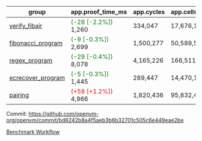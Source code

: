 | group | app.proof_time_ms | app.cycles | app.cells_used | leaf.proof_time_ms | leaf.cycles | leaf.cells_used |
| -- | -- | -- | -- | -- | -- | -- |
| [verify_fibair](https://github.com/openvm-org/openvm/blob/benchmark-results/benchmarks-pr/1578/verify_fibair-bd8242b8a4f5aeb3b6b32701c505c6e449eae2be.md) |<span style='color: green'>(-28 [-2.2%])</span> 1,260 |  334,047 |  17,676,158 |- | - | - |
| [fibonacci_program](https://github.com/openvm-org/openvm/blob/benchmark-results/benchmarks-pr/1578/fibonacci-bd8242b8a4f5aeb3b6b32701c505c6e449eae2be.md) |<span style='color: green'>(-9 [-0.3%])</span> 2,699 |  1,500,277 |  50,589,503 |- | - | - |
| [regex_program](https://github.com/openvm-org/openvm/blob/benchmark-results/benchmarks-pr/1578/regex-bd8242b8a4f5aeb3b6b32701c505c6e449eae2be.md) |<span style='color: green'>(-29 [-0.4%])</span> 8,078 |  4,165,226 |  166,511,152 |- | - | - |
| [ecrecover_program](https://github.com/openvm-org/openvm/blob/benchmark-results/benchmarks-pr/1578/ecrecover-bd8242b8a4f5aeb3b6b32701c505c6e449eae2be.md) |<span style='color: green'>(-5 [-0.3%])</span> 1,445 |  289,447 |  14,470,186 |- | - | - |
| [pairing](https://github.com/openvm-org/openvm/blob/benchmark-results/benchmarks-pr/1578/pairing-bd8242b8a4f5aeb3b6b32701c505c6e449eae2be.md) |<span style='color: red'>(+58 [+1.2%])</span> 4,966 |  1,820,436 |  95,832,407 |- | - | - |


Commit: https://github.com/openvm-org/openvm/commit/bd8242b8a4f5aeb3b6b32701c505c6e449eae2be

[Benchmark Workflow](https://github.com/openvm-org/openvm/actions/runs/14472421622)
